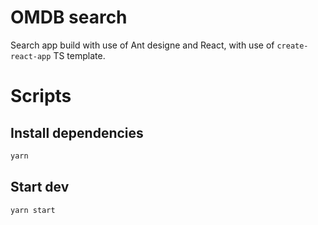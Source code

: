 # OMDB search

Search app build with use of Ant designe and React, with use of `create-react-app` TS template.

# Scripts

## Install dependencies
```bash
yarn
```

## Start dev 
```bash
yarn start
```
